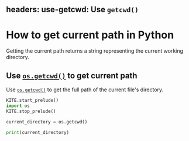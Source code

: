 headers:
  use-getcwd: Use `getcwd()`
---
# How to get current path in Python
Getting the current path returns a string representing the current working directory.

## Use [`os.getcwd()`](kite-sym:os.getcwd) to get current path
Use [`os.getcwd()`](kite-sym:os.getcwd) to get the full path of the current file's directory.

```python
KITE.start_prelude()
import os
KITE.stop_prelude()

current_directory = os.getcwd()

print(current_directory)
```
